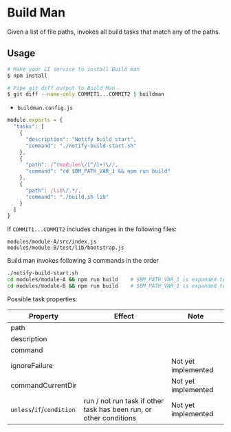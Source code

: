 
# Build Man

Given a list of file paths, invokes all build tasks that match any of the paths.

## Usage

```sh
# Make your CI service to install Build man
$ npm install

# Pipe git diff output to Build Man
$ git diff --name-only COMMIT1...COMMIT2 | buildman
```

* `buildman.config.js`

```js
module.exports = {
  "tasks": [
    {
      "description": "Notify build start",
      "command": "./notify-build-start.sh"
    },
    {
      "path": /^(modules\/[^/]+)\//,
      "command": "cd $BM_PATH_VAR_1 && npm run build"
    },
    {
      "path": /lib\/.*/,
      "command": "./build.sh lib"
    }
  ]
}
```

If `COMMIT1...COMMIT2` includes changes in the following files:

```
modules/module-A/src/index.js
modules/module-B/test/lib/bootstrap.js
```

Build man invokes following 3 commands in the order

```sh
./notify-build-start.sh
cd modules/module-A && npm run build    # $BM_PATH_VAR_1 is expanded to modules/module-A
cd modules/module-B && npm run build    # $BM_PATH_VAR_1 is expanded to modules/module-B
```

Possible task properties:

| Property                  | Effect                                                             | Note                |
| ------------------------- | ------------------------------------------------------------------ | ------------------- |
| path                      |                                                                    |                     |
| description               |                                                                    |                     |
| command                   |                                                                    |                     |
| ignoreFailure             |                                                                    | Not yet implemented |
| commandCurrentDir         |                                                                    | Not yet implemented |
| `unless`/`if`/`condition` | run / not run task if other task has been run, or other conditions | Not yet implemented |
